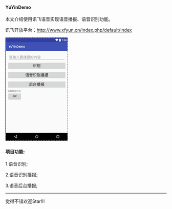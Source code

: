 #### YuYinDemo

本文介绍使用讯飞语音实现语音播报、语音识别功能。

讯飞开放平台：http://www.xfyun.cn/index.php/default/index

![image](https://github.com/zhoulinhui/VoiceBroadcastDemo/blob/master/app/src/main/res/drawable/main.png)

#### 项目功能:

1.语音识别;

2.语音识别播报;

3.语音后台播报;


-------------------

觉得不错欢迎Star!!!



